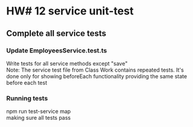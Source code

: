 # HW# 12 service unit-test
## Complete all service tests
### Update EmployeesService.test.ts
Write tests for all service methods except "save"<br>
Note: The service test file from Class Work contains repeated tests. It's done only for showing beforeEach functionality providing the same state before each test
### Running tests
npm run test-service map <br>
making sure all tests pass